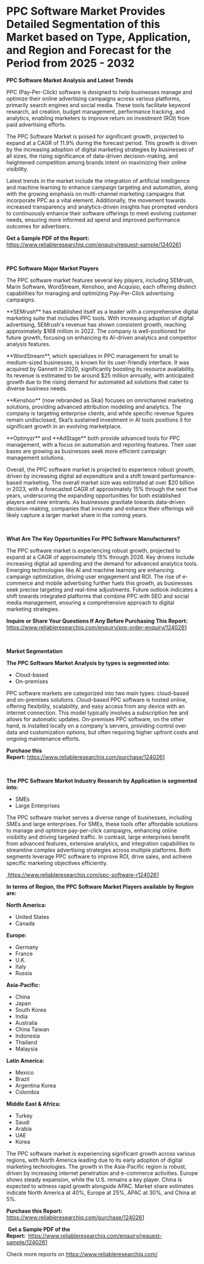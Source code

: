 <p><h1>PPC Software Market Provides Detailed Segmentation of this Market based on Type, Application, and Region and Forecast for the Period from 2025 - 2032</h1></p><p><strong>PPC Software Market Analysis and Latest Trends</strong></p>
<p><p>PPC (Pay-Per-Click) software is designed to help businesses manage and optimize their online advertising campaigns across various platforms, primarily search engines and social media. These tools facilitate keyword research, ad creation, budget management, performance tracking, and analytics, enabling marketers to improve return on investment (ROI) from paid advertising efforts.</p><p>The PPC Software Market is poised for significant growth, projected to expand at a CAGR of 11.9% during the forecast period. This growth is driven by the increasing adoption of digital marketing strategies by businesses of all sizes, the rising significance of data-driven decision-making, and heightened competition among brands intent on maximizing their online visibility. </p><p>Latest trends in the market include the integration of artificial intelligence and machine learning to enhance campaign targeting and automation, along with the growing emphasis on multi-channel marketing campaigns that incorporate PPC as a vital element. Additionally, the movement towards increased transparency and analytics-driven insights has prompted vendors to continuously enhance their software offerings to meet evolving customer needs, ensuring more informed ad spend and improved performance outcomes for advertisers.</p></p>
<p><strong>Get a Sample PDF of the Report:&nbsp;</strong> <a href="https://www.reliableresearchiq.com/enquiry/request-sample/1240261?utm_campaign=3027&utm_medium=2&utm_source=Github&utm_content=ia&utm_term=10032025&utm_id=ppc-software">https://www.reliableresearchiq.com/enquiry/request-sample/1240261</a></p>
<p>&nbsp;</p>
<p><strong>PPC Software Major Market Players</strong></p>
<p><p>The PPC software market features several key players, including SEMrush, Marin Software, WordStream, Kenshoo, and Acquisio, each offering distinct capabilities for managing and optimizing Pay-Per-Click advertising campaigns.</p><p>**SEMrush** has established itself as a leader with a comprehensive digital marketing suite that includes PPC tools. With increasing adoption of digital advertising, SEMrush's revenue has shown consistent growth, reaching approximately $168 million in 2022. The company is well-positioned for future growth, focusing on enhancing its AI-driven analytics and competitor analysis features.</p><p>**WordStream**, which specializes in PPC management for small to medium-sized businesses, is known for its user-friendly interface. It was acquired by Gannett in 2020, significantly boosting its resource availability. Its revenue is estimated to be around $25 million annually, with anticipated growth due to the rising demand for automated ad solutions that cater to diverse business needs.</p><p>**Kenshoo** (now rebranded as Skai) focuses on omnichannel marketing solutions, providing advanced attribution modeling and analytics. The company is targeting enterprise clients, and while specific revenue figures remain undisclosed, Skai’s sustained investment in AI tools positions it for significant growth in an evolving marketplace.</p><p>**Optmyzr** and **AdStage** both provide advanced tools for PPC management, with a focus on automation and reporting features. Their user bases are growing as businesses seek more efficient campaign management solutions.</p><p>Overall, the PPC software market is projected to experience robust growth, driven by increasing digital ad expenditure and a shift toward performance-based marketing. The overall market size was estimated at over $20 billion in 2023, with a forecasted CAGR of approximately 15% through the next five years, underscoring the expanding opportunities for both established players and new entrants. As businesses gravitate towards data-driven decision-making, companies that innovate and enhance their offerings will likely capture a larger market share in the coming years.</p></p>
<p>&nbsp;</p>
<p><strong>What Are The Key Opportunities For PPC Software Manufacturers?</strong></p>
<p><p>The PPC software market is experiencing robust growth, projected to expand at a CAGR of approximately 15% through 2026. Key drivers include increasing digital ad spending and the demand for advanced analytics tools. Emerging technologies like AI and machine learning are enhancing campaign optimization, driving user engagement and ROI. The rise of e-commerce and mobile advertising further fuels this growth, as businesses seek precise targeting and real-time adjustments. Future outlook indicates a shift towards integrated platforms that combine PPC with SEO and social media management, ensuring a comprehensive approach to digital marketing strategies.</p></p>
<p><strong>Inquire or Share Your Questions If Any Before Purchasing This Report:</strong> <a href="https://www.reliableresearchiq.com/enquiry/pre-order-enquiry/1240261?utm_campaign=3027&utm_medium=2&utm_source=Github&utm_content=ia&utm_term=10032025&utm_id=ppc-software">https://www.reliableresearchiq.com/enquiry/pre-order-enquiry/1240261</a></p>
<p>&nbsp;</p>
<p><strong>Market Segmentation</strong></p>
<p><strong>The PPC Software Market Analysis by types is segmented into:</strong></p>
<p><ul><li>Cloud-based</li><li>On-premises</li></ul></p>
<p><p>PPC software markets are categorized into two main types: cloud-based and on-premises solutions. Cloud-based PPC software is hosted online, offering flexibility, scalability, and easy access from any device with an internet connection. This model typically involves a subscription fee and allows for automatic updates. On-premises PPC software, on the other hand, is installed locally on a company's servers, providing control over data and customization options, but often requiring higher upfront costs and ongoing maintenance efforts.</p></p>
<p><strong>Purchase this Report:&nbsp;</strong><a href="https://www.reliableresearchiq.com/purchase/1240261?utm_campaign=3027&utm_medium=2&utm_source=Github&utm_content=ia&utm_term=10032025&utm_id=ppc-software">https://www.reliableresearchiq.com/purchase/1240261</a></p>
<p>&nbsp;</p>
<p><strong>The PPC Software Market Industry Research by Application is segmented into:</strong></p>
<p><ul><li>SMEs</li><li>Large Enterprises</li></ul></p>
<p><p>The PPC software market serves a diverse range of businesses, including SMEs and large enterprises. For SMEs, these tools offer affordable solutions to manage and optimize pay-per-click campaigns, enhancing online visibility and driving targeted traffic. In contrast, large enterprises benefit from advanced features, extensive analytics, and integration capabilities to streamline complex advertising strategies across multiple platforms. Both segments leverage PPC software to improve ROI, drive sales, and achieve specific marketing objectives efficiently.</p></p>
<p><a href="https://www.reliableresearchiq.com/ppc-software-r1240261?utm_campaign=3027&utm_medium=2&utm_source=Github&utm_content=ia&utm_term=10032025&utm_id=ppc-software">&nbsp;https://www.reliableresearchiq.com/ppc-software-r1240261</a></p>
<p><strong>In terms of Region, the PPC Software Market Players available by Region are:</strong></p>
<p>
    <p> <strong> North America: </strong>
        <ul>
            <li>United States</li>
            <li>Canada</li>
        </ul>
        </p> 
    <p> <strong> Europe: </strong>
        <ul>
            <li>Germany</li>
            <li>France</li>
            <li>U.K.</li>
            <li>Italy</li>
            <li>Russia</li>
        </ul>
        </p> 
    <p> <strong> Asia-Pacific: </strong>
        <ul>
            <li>China</li>
            <li>Japan</li>
            <li>South Korea</li>
            <li>India</li>
            <li>Australia</li>
            <li>China Taiwan</li>
            <li>Indonesia</li>
            <li>Thailand</li>
            <li>Malaysia</li>
        </ul>
        </p> 
    <p> <strong> Latin America: </strong>
        <ul>
            <li>Mexico</li>
            <li>Brazil</li>
            <li>Argentina Korea</li>
            <li>Colombia</li>
        </ul>
        </p> 
    <p> <strong> Middle East & Africa: </strong>
        <ul>
            <li>Turkey</li>
            <li>Saudi</li>
            <li>Arabia</li>
            <li>UAE</li>
            <li>Korea</li>
        </ul>
    </p>
    </p>
<p><p>The PPC software market is experiencing significant growth across various regions, with North America leading due to its early adoption of digital marketing technologies. The growth in the Asia-Pacific region is robust, driven by increasing internet penetration and e-commerce activities. Europe shows steady expansion, while the U.S. remains a key player. China is expected to witness rapid growth alongside APAC. Market share estimates indicate North America at 40%, Europe at 25%, APAC at 30%, and China at 5%.</p></p>
<p><strong>Purchase this Report: </strong><a href="https://www.reliableresearchiq.com/purchase/1240261?utm_campaign=3027&utm_medium=2&utm_source=Github&utm_content=ia&utm_term=10032025&utm_id=ppc-software">https://www.reliableresearchiq.com/purchase/1240261</a></p>
<p>&nbsp;<strong>Get a Sample PDF of the Report:&nbsp;&nbsp;</strong><a href="https://www.reliableresearchiq.com/enquiry/request-sample/1240261?utm_campaign=3027&utm_medium=2&utm_source=Github&utm_content=ia&utm_term=10032025&utm_id=ppc-software">https://www.reliableresearchiq.com/enquiry/request-sample/1240261</a></p>
<p><strong></strong></p>
<p>Check more reports on <a href="https://www.reliableresearchiq.com/?utm_campaign=3027&utm_medium=2&utm_source=Github&utm_content=ia&utm_term=10032025&utm_id=ppc-software">https://www.reliableresearchiq.com/</a></p>